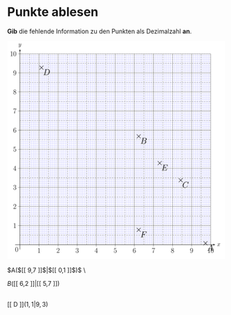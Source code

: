 <!--
version:  0.0.1

language: de

@style
input {
    text-align: center;
}

.flex-container {
    display: flex;
    flex-wrap: wrap;
    align-items: stretch;
    gap: 20px;
}

.flex-child {
    flex: 1;
    min-width: 350px;
    margin-right: 20px;
}

@media (max-width: 400px) {
    .flex-child {
        flex: 100%;
        margin-right: 0;
    }
}
@end

formula: \carry   \textcolor{red}{\scriptsize #1}
formula: \digit   \rlap{\carry{#1}}\phantom{#2}#2
formula: \permil  \text{‰}

import: https://raw.githubusercontent.com/LiaTemplates/Tikz-Jax/main/README.md

script: https://cdn.jsdelivr.net/gh/LiaTemplates/Tikz-Jax@main/dist/index.js


tags: Koordinatensystem, Stelle, Punkt, Dezimalzahlen, leicht, niedrig, Angeben

comment: Stellen und Punkte aus dem Koordinatensystem auslesen mit Dezimalzahlen.

author: Martin Lommatzsch

-->




# Punkte ablesen


**Gib** die fehlende Information zu den Punkten als Dezimalzahl **an**.

<center>


<!-- style="width:1000px" -->
![](https://raw.githubusercontent.com/MINT-the-GAP/Aufgabensammlung/refs/heads/main/Repetitorium/Kap3/Koord11.png)

</center>

<section class="flex-container">

<div class="flex-child">
 $A($[[  9,7  ]]$|$[[  0,1 ]]$)$ \
<br>
</div>

<div class="flex-child">

 $B($[[  6,2  ]]$|$[[  5,7  ]]$)$ \
<br>
</div>

<div class="flex-child">

 [[  D  ]]$( 1,1 | 9,3 )$ \
<br>

</div>

</section>

<br>
<br>
<br>
<br>
<br>